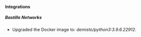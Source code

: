 #### Integrations
##### Bastille Networks
- Upgraded the Docker image to: *demisto/python3:3.9.6.22912*.
